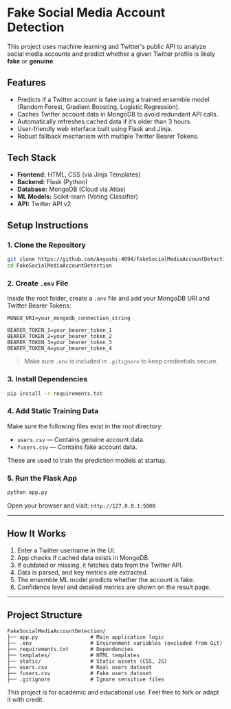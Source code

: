 
# Fake Social Media Account Detection

This project uses machine learning and Twitter's public API to analyze social media accounts and predict whether a given Twitter profile is likely **fake** or **genuine**.

## Features

- Predicts if a Twitter account is fake using a trained ensemble model (Random Forest, Gradient Boosting, Logistic Regression).
- Caches Twitter account data in MongoDB to avoid redundant API calls.
- Automatically refreshes cached data if it’s older than 3 hours.
- User-friendly web interface built using Flask and Jinja.
- Robust fallback mechanism with multiple Twitter Bearer Tokens.

## Tech Stack

- **Frontend:** HTML, CSS (via Jinja Templates)
- **Backend:** Flask (Python)
- **Database:** MongoDB (Cloud via Atlas)
- **ML Models:** Scikit-learn (Voting Classifier)
- **API:** Twitter API v2

## Setup Instructions

### 1. Clone the Repository

```bash
git clone https://github.com/Aayushi-4094/FakeSocialMediaAccountDetection.git
cd FakeSocialMediaAccountDetection
```

### 2. Create `.env` File

Inside the root folder, create a `.env` file and add your MongoDB URI and Twitter Bearer Tokens:

```env
MONGO_URI=your_mongodb_connection_string

BEARER_TOKEN_1=your_bearer_token_1
BEARER_TOKEN_2=your_bearer_token_2
BEARER_TOKEN_3=your_bearer_token_3
BEARER_TOKEN_4=your_bearer_token_4
```

> Make sure `.env` is included in `.gitignore` to keep credentials secure.

### 3. Install Dependencies

```bash
pip install -r requirements.txt
```

### 4. Add Static Training Data

Make sure the following files exist in the root directory:

- `users.csv` — Contains genuine account data.
- `fusers.csv` — Contains fake account data.

These are used to train the prediction models at startup.

### 5. Run the Flask App

```bash
python app.py
```

Open your browser and visit: `http://127.0.0.1:5000`

---

## How It Works

1. Enter a Twitter username in the UI.
2. App checks if cached data exists in MongoDB.
3. If outdated or missing, it fetches data from the Twitter API.
4. Data is parsed, and key metrics are extracted.
5. The ensemble ML model predicts whether the account is fake.
6. Confidence level and detailed metrics are shown on the result page.

---

## Project Structure

```
FakeSocialMediaAccountDetection/
├── app.py                 # Main application logic
├── .env                   # Environment variables (excluded from Git)
├── requirements.txt       # Dependencies
├── templates/             # HTML templates
├── static/                # Static assets (CSS, JS)
├── users.csv              # Real users dataset
├── fusers.csv             # Fake users dataset
├── .gitignore             # Ignore sensitive files
```

This project is for academic and educational use. Feel free to fork or adapt it with credit.
